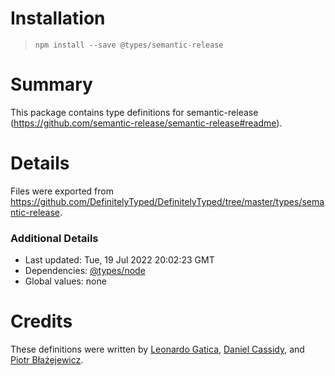 # Installation
> `npm install --save @types/semantic-release`

# Summary
This package contains type definitions for semantic-release (https://github.com/semantic-release/semantic-release#readme).

# Details
Files were exported from https://github.com/DefinitelyTyped/DefinitelyTyped/tree/master/types/semantic-release.

### Additional Details
 * Last updated: Tue, 19 Jul 2022 20:02:23 GMT
 * Dependencies: [@types/node](https://npmjs.com/package/@types/node)
 * Global values: none

# Credits
These definitions were written by [Leonardo Gatica](https://github.com/lgaticaq), [Daniel Cassidy](https://github.com/djcsdy), and [Piotr Błażejewicz](https://github.com/peterblazejewicz).
